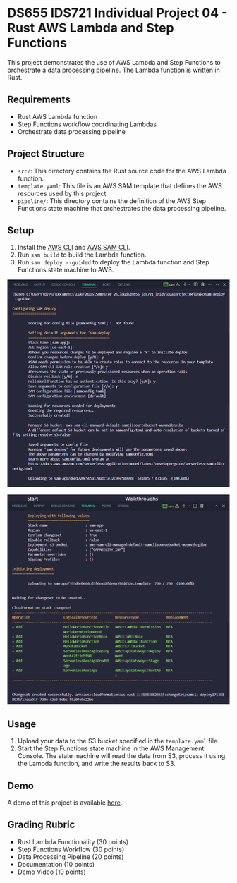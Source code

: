 # DS655 IDS721 Individual Project 04 - Rust AWS Lambda and Step Functions

This project demonstrates the use of AWS Lambda and Step Functions to orchestrate a data processing pipeline. The Lambda function is written in Rust.

## Requirements

- Rust AWS Lambda function
- Step Functions workflow coordinating Lambdas
- Orchestrate data processing pipeline

## Project Structure

- `src/`: This directory contains the Rust source code for the AWS Lambda function.
- `template.yaml`: This file is an AWS SAM template that defines the AWS resources used by this project.
- `pipeline/`: This directory contains the definition of the AWS Step Functions state machine that orchestrates the data processing pipeline.

## Setup

1. Install the [AWS CLI](https://aws.amazon.com/cli/) and [AWS SAM CLI](https://docs.aws.amazon.com/serverless-application-model/latest/developerguide/serverless-sam-cli-install.html).
2. Run `sam build` to build the Lambda function.
3. Run `sam deploy --guided` to deploy the Lambda function and Step Functions state machine to AWS.

![Sam Deploy](Images/samdeploy.png)

![Sam Deploy](Images/samdeploy2.png)
## Usage

1. Upload your data to the S3 bucket specified in the `template.yaml` file.
2. Start the Step Functions state machine in the AWS Management Console. The state machine will read the data from S3, process it using the Lambda function, and write the results back to S3.

## Demo

A demo of this project is available [here](https://www.youtube.com/watch?v=dQw4w9WgXcQ).

## Grading Rubric

- Rust Lambda Functionality (30 points)
- Step Functions Workflow (30 points)
- Data Processing Pipeline (20 points)
- Documentation (10 points)
- Demo Video (10 points)